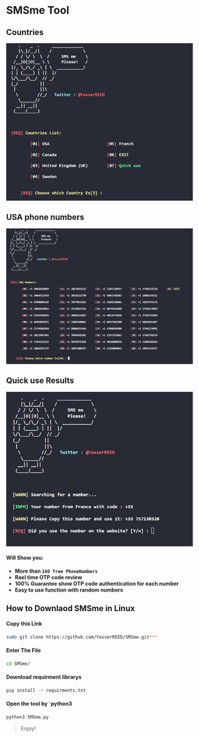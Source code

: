 # SMSme Tool

## Countries
<img src="https://github.com/YasserREED/SMSme/blob/main/Files/img/Front.jpg">

## USA phone numbers
<img src="https://github.com/YasserREED/SMSme/blob/main/Files/img/USA.jpg">

## Quick use Results
<img src="https://github.com/YasserREED/SMSme/blob/main/Files/img/quickUse.jpg">

#### Will Show you:
- **More than `160 free PhoneNumbers`**
- **Rael time OTP code review**
- **100% Guarantee show OTP code authentication for each number**
- **Easy to use function with random numbers**

## How to Downlaod SMSme in Linux

#### Copy this Link
```sh
sudo git clone https://github.com/YasserREED/SMSme.git***
```
#### Enter The File
```sh
cd SMSme/
```
#### Download requirment librarys
```sh
pip install -r requirments.txt
```
#### Open the tool by `python3
```sh
python3 SMSme.py
```
> Enjoy!
